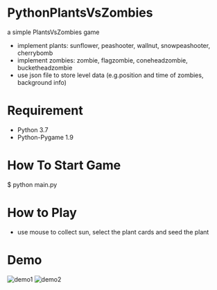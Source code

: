 # PythonPlantsVsZombies
a simple PlantsVsZombies game
* implement plants: sunflower, peashooter, wallnut, snowpeashooter, cherrybomb
* implement zombies: zombie, flagzombie, coneheadzombie, bucketheadzombie
* use json file to store level data (e.g.position and time of zombies, background info)

# Requirement
* Python 3.7
* Python-Pygame 1.9

# How To Start Game
$ python main.py

# How to Play
* use mouse to collect sun, select the plant cards and seed the plant 

# Demo
![demo1](https://raw.githubusercontent.com/marblexu/PythonPlantsVsZombies/master/demo/demo1.png)
![demo2](https://raw.githubusercontent.com/marblexu/PythonPlantsVsZombies/master/demo/demo2.png)

